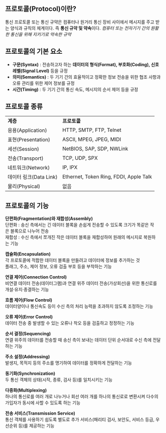 ## **프로토콜(Protocol)이란?**

통신 프로토콜 또는 통신 규약은 컴퓨터나 원거리 통신 장비 사이에서 메시지를 주고 받는 양식과 규칙의 체계이다. 즉 **통신 규약 및 약속**이다.
*컴퓨터 또는 전자기기 간의 원활한 통신을 위해 지키기로 약속한 규약*

## **프로토콜의 기본 요소**

- **구문(Syntax)** : 전송하고자 하는 **데이터의 형식(Format), 부호화(Coding), 신호 레벨(Signal Level)** 등을 규정
- **의미(Semantics)** : 두 기기 간의 효율적이고 정확한 정보 전송을 위한 협조 사항과 오류 관리를 위한 제어 정보를 규정
- **시간(Timing)** : 두 기기 간의 통신 속도, 메시지의 순서 제어 등을 규정

## **프로토콜 종류**

|   |   |
|---|---|
|**계층**|**프로토콜**|
|응용(Application)|HTTP, SMTP, FTP, Telnet|
|표현(Presentation)|ASCII, MPEG, JPEG, MIDI|
|세션(Session)|NetBIOS, SAP, SDP, NWLink|
|전송(Transport)|TCP, UDP, SPX|
|네트워크(Network)|IP, IPX|
|데이터 링크(Data Link)|Ethernet, Token Ring, FDDI, Apple Talk|
|물리(Physical)|없음|

## **프로토콜의 기능**

**단편화(Fragmentation)와 재합성(Assembly)**  
단편화 : 송신 측에서는 긴 데이터 블록을 손쉽게 전송할 수 있도록 크기가 똑같은 작은 블록으로 나누어 전송  
재합성 : 수신 측에서 쪼개진 작은 데이터 블록을 재합성하여 원래의 메시지로 복원하는 기능

**캡슐화(Encapsulation)**  
각 프로토콜에 적합한 데이터 블록을 만들려고 데이터에 정보를 추가하는 것  
플래그, 주소, 제어 정보, 오류 검출 부호 등을 부착하는 기능

**연결 제어(Connection Control)**  
비연결 데이터 전송(데이터그램)과 연결 위주 데이터 전송(가상회선)을 위한 통신로를 개설·유지·종결하는 기능  
  
**흐름 제어(Flow Control)**  
데이터양이나 통신속도 등이 수신 측의 처리 능력을 초과하지 않도록 조정하는 기능  
  
**오류 제어(Error Control)**  
데이터 전송 중 발생할 수 있는 오류나 착오 등을 검출하고 정정하는 기능  
  
**순서 결정(Sequencing)**  
연결 위주의 데이터를 전송할 때 송신 측이 보내는 데이터 단위 순서대로 수신 측에 전달하는 기능

**주소 설정(Addressing)**  
발생지, 목적지 등의 주소를 명기하여 데이터를 정확하게 전달하는 기능  
  
**동기화(Synchronization)**  
두 통신 객체의 상태(시작, 종류, 검사 등)를 일치시키는 기능  
  
**다중화(Multiplexing)**  
하나의 통신로를 여러 개로 나누거나 회선 여러 개를 하나의 통신로로 변환시켜 다수의 가입자가 동시에 사할 수 있도록 하는 기능  
  
**전송 서비스(Transmission Service)**  
통신 객체를 사용하기 쉽도록 별도로 추가 서비스(패리티 검사, 보안도, 서비스 등급, 우선순위 등)를 제공하는 기능